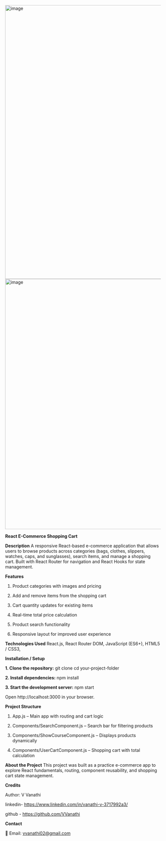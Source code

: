 <img width="1901" height="884" alt="image" src="https://github.com/user-attachments/assets/80578416-f9c1-4aa8-ae04-ece608282a5b" />

<img width="1892" height="808" alt="image" src="https://github.com/user-attachments/assets/b1826d19-2cc3-44cd-8746-6f35cf0e9e96" />

**React E-Commerce Shopping Cart**

**Description**
A responsive React-based e-commerce application that allows users to browse products across categories (bags, clothes, slippers, watches, caps, and sunglasses), search items, and manage a shopping cart. Built with React Router for navigation and React Hooks for state management.

**Features**
1. Product categories with images and pricing

2. Add and remove items from the shopping cart

3. Cart quantity updates for existing items

4. Real-time total price calculation

5. Product search functionality

6. Responsive layout for improved user experience


**Technologies Used**
React.js, 
React Router DOM, 
JavaScript (ES6+), 
HTML5 / CSS3, 

**Installation / Setup**

**1. Clone the repository:**
git clone <your-repo-link>
cd your-project-folder

**2. Install dependencies:**
npm install

**3. Start the development server:**
npm start

Open http://localhost:3000
 in your browser.

**Project Structure**

1. App.js – Main app with routing and cart logic

2. Components/SearchComponent.js – Search bar for filtering products

3. Components/ShowCourseComponent.js – Displays products dynamically

4. Components/UserCartComponent.js – Shopping cart with total calculation

**About the Project**
This project was built as a practice e-commerce app to explore React fundamentals, routing, component reusability, and shopping cart state management.

**Credits**

Author: V Vanathi

linkedin- https://www.linkedin.com/in/vanathi-v-3717992a3/ 

github - https://github.com/VVanathi

**Contact**

📧 Email: vvanathi02@gmail.com
